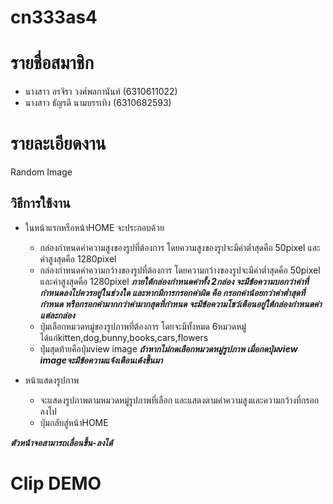 # cn333as4

# รายชื่อสมาชิก
* นางสาว อรจิรา  วงศ์พลกานันท์ (6310611022)
* นางสาว ธัญรดี  นามบรรเทิง (6310682593)

# รายละเอียดงาน
Random Image
## วิธีการใช้งาน
- ในหน้าแรกหรือหน้าHOME จะประกอบด้วย
  - กล่องกำหนดค่าความสูงของรูปที่ต้องการ โดยความสูงของรูปจะมีค่าต่ำสุดคือ 50pixel และค่าสูงสุดคือ 1280pixel
  - กล่องกำหนดค่าความกว้างของรูปที่ต้องการ โดยความกว้างของรูปจะมีค่าต่ำสุดคือ 50pixel และค่าสูงสุดคือ 1280pixel
  ***ภายใต้กล่องกำหนดค่าทั้ง 2กล่อง จะมีข้อความบอกว่าค่าที่กำหนดลงไปควรอยู่ในช่วงใด และหากมีการกรอกค่าผิด คือ กรอกค่าน้อยกว่าค่าต่ำสุดที่กำหนด หรือกรอกค่ามากกว่าค่ามากสุดที่กำหนด จะมีข้อความโชว์เตือนอยู่ใต้กล่องกำหนดค่าแต่ละกล่อง***
  - ปุ่มเลือกหมวดหมู่ของรูปภาพที่ต้องการ โดยจะมีทั้งหมด 6หมวดหมู่ ได้แก่kitten,dog,bunny,books,cars,flowers 
  - ปุ่มสุดท้ายคือปุ่มview image 
  ***ถ้าหากไม่กดเลือกหมวดหมู่รูปภาพ เมื่อกดปุ่มview imageจะมีข้อความแจ้งเตือนเด้งขึ้นมา***

- หน้าแสดงรูปภาพ
  - จะแสดงรูปภาพตามหมวดหมู่รูปภาพที่เลือก และแสดงตามค่าความสูงและความกว้างที่กรอกลงไป
  - ปุ่มกลับสู่หน้าHOME

***ตัวหน้าจอสามารถเลื่อนขึ้น-ลงได้***

# Clip DEMO

